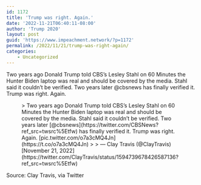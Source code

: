 ```yaml
---
id: 1172
title: 'Trump was right. Again.'
date: '2022-11-21T06:40:11-08:00'
author: 'Trump 2020'
layout: post
guid: 'https://www.impeachment.network/?p=1172'
permalink: /2022/11/21/trump-was-right-again/
categories:
    - Uncategorized
---
```


Two years ago Donald Trump told CBS’s Lesley Stahl on 60 Minutes the Hunter Biden laptop was real and should be covered by the media. Stahl said it couldn’t be verified. Two years later @cbsnews has finally verified it. Trump was right. Again.

<figure class="wp-block-embed is-type-rich is-provider-twitter wp-block-embed-twitter"><div class="wp-block-embed__wrapper">> Two years ago Donald Trump told CBS’s Lesley Stahl on 60 Minutes the Hunter Biden laptop was real and should be covered by the media. Stahl said it couldn’t be verified. Two years later [@cbsnews](https://twitter.com/CBSNews?ref_src=twsrc%5Etfw) has finally verified it. Trump was right. Again. [pic.twitter.com/o7a3cMQ4Jn](https://t.co/o7a3cMQ4Jn)
> 
> — Clay Travis (@ClayTravis) [November 21, 2022](https://twitter.com/ClayTravis/status/1594739678426587136?ref_src=twsrc%5Etfw)

<script async="" charset="utf-8" src="https://platform.twitter.com/widgets.js"></script></div></figure>Source: Clay Travis, via Twitter